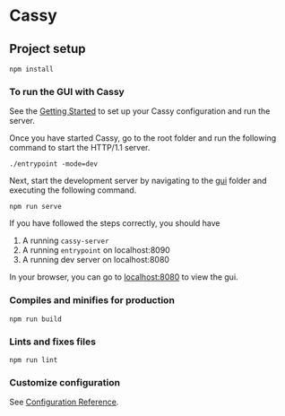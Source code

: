 # Cassy

## Project setup
```
npm install
```

### To run the GUI with Cassy
See the [Getting Started](../docs/getting-started.md) to set up your Cassy configuration and run the server.

Once you have started Cassy, go to the root folder and run the following command to start the HTTP/1.1 server.
```
./entrypoint -mode=dev
```
Next, start the development server by navigating to the [gui](../gui) folder and executing the following command.
```
npm run serve
```
If you have followed the steps correctly, you should have
1) A running `cassy-server`
2) A running `entrypoint` on localhost:8090
3) A running dev server on localhost:8080

In your browser, you can go to [localhost:8080](http://localhost:8080) to view the gui.

### Compiles and minifies for production
```
npm run build
```

### Lints and fixes files
```
npm run lint
```

### Customize configuration
See [Configuration Reference](https://cli.vuejs.org/config/).

